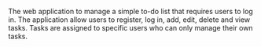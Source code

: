 The web application to manage a simple to-do list that requires users to log in. The application allow users to register, log in, add, edit, delete and view tasks. Tasks are assigned to specific users who can only manage their own tasks.
